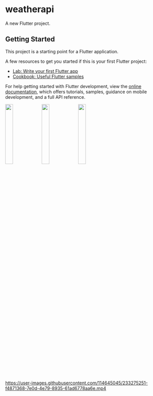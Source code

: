 # weatherapi

A new Flutter project.

## Getting Started

This project is a starting point for a Flutter application.

A few resources to get you started if this is your first Flutter project:

- [Lab: Write your first Flutter app](https://docs.flutter.dev/get-started/codelab)
- [Cookbook: Useful Flutter samples](https://docs.flutter.dev/cookbook)

For help getting started with Flutter development, view the
[online documentation](https://docs.flutter.dev/), which offers tutorials,
samples, guidance on mobile development, and a full API reference.
<p>
<img src="https://user-images.githubusercontent.com/114645045/233275120-0e452404-aab3-4a8e-85f5-1e5fa2006123.jpg"width=22%,height=35%>
<img src="https://user-images.githubusercontent.com/114645045/233275155-a9ee6a16-56d0-40be-b261-24f071a7f785.jpg"width=22%,height=35%>
<img src="https://user-images.githubusercontent.com/114645045/233275175-84521957-27e9-4fa9-9c16-57f1b0e1b981.jpg"width=22%,height=35%>
<p>



https://user-images.githubusercontent.com/114645045/233275251-f4871368-7e0d-4e79-8935-61ad6778aa6e.mp4

